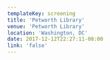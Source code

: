 ```yaml
---
templateKey: screening
title: 'Petworth Library'
venue: 'Petworth Library'
location: 'Washington, DC'
date: 2017-12-12T22:27:11-08:00
link: 'false'
---
```


